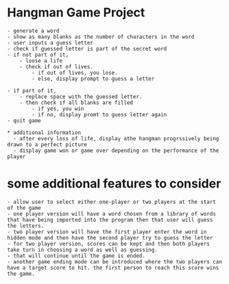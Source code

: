 # Hangman Game Project
	- generate a word 
	- show as many blanks as the number of characters in the word 
	- user inputs a guess letter 
	- check if guessed letter is part of the secret word 
	- if not part of it, 
	    - loose a life 
	    - check if out of lives. 
	        - if out of lives, you lose. 
	        - else, display prompt to guess a letter 

	- if part of it, 
	    - replace space with the guessed letter.
	    - then check if all blanks are filled
	        - if yes, you win
	        - if no, display promt to guess letter again
	- quit game

	* additional information
	  - after every loss of life, display athe hangman progrssively being drawn to a perfect picture
	  - display game won or game over depending on the performance of the player

# some additional features to consider
	- allow user to select either one-player or two players at the start of the game
	- one player version will have a word chosen from a library of words that have being imported into the program then that user will guess the letters.
	- two player version will have the first player enter the word in hidden mode and then have the second player try to guess the letter
	- for two player version, scores can be kept and then both players take turn in choosing a word as well as guessing.
	- that will continue until the game is ended.
	- another game ending mode can be introduced where the two players can have a target score to hit. the first person to reach this score wins the game.
